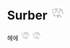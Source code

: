 # Surber <img src="./img/surber.png" width="32" height="32">
헤에 <img src="./img/light/surber.png" width="22" height="22"> <img src="./img/light/surber.png" width="22" height="22">

